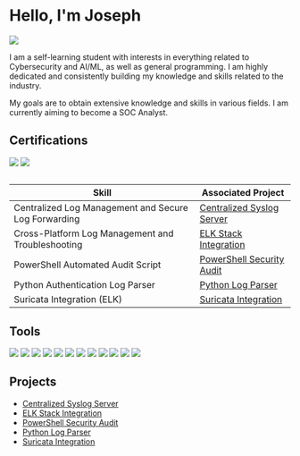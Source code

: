 # Hello, I'm Joseph
<a href="https://linkedin.com/in/joseph-0875a324b/"><img src="https://img.shields.io/badge/-LinkedIn-0072b1?&style=for-the-badge&logo=linkedin&logoColor=white" /></a>


I am a self-learning student with interests in everything related to Cybersecurity and AI/ML, as well as general programming. I am highly dedicated and consistently building my knowledge and skills related to the industry.

My goals are to obtain extensive knowledge and skills in various fields. I am currently aiming to become a SOC Analyst.

## Certifications
<div>
<img src="https://img.shields.io/badge/-CISSP-003366?&style=for-the-badge&logo=ISC2&logoColor=white" />
<img src="https://img.shields.io/badge/-CySA%2B-00ADEF?&style=for-the-badge&logo=CompTIA&logoColor=white" />
</div>

##

| Skill                                         | Associated Project         |
|-----------------------------------------------|----------------------------|
| Centralized Log Management and Secure Log Forwarding | <a href="https://github.com/m-erlin777/Centralized-Syslog-Server/tree/main">Centralized Syslog Server</a> |
| Cross-Platform Log Management and Troubleshooting | <a href="https://github.com/m-erlin777/ELK-Stack-Integration/tree/main">ELK Stack Integration</a> |
| PowerShell Automated Audit Script | <a href="https://github.com/m-erlin777/PowerShell-Security-Audit-Script/tree/main">PowerShell Security Audit</a> |
| Python Authentication Log Parser | <a href="https://github.com/m-erlin777/Python-Log-Parser/tree/main">Python Log Parser</a> |
| Suricata Integration (ELK) | <a href="https://github.com/m-erlin777/Suricata-Integration/tree/main">Suricata Integration</a> |

## Tools
<div>

<img src="https://img.shields.io/badge/-Linux-FCC624?style=for-the-badge&logo=linux&logoColor=black" />
<img src="https://img.shields.io/badge/-Windows-0078D6?style=for-the-badge&logo=windows&logoColor=white" />
<img src="https://img.shields.io/badge/-Raspberry%20Pi-A22846?style=for-the-badge&logo=Raspberry-Pi&logoColor=white" />
<img src="https://img.shields.io/badge/-rsyslog-0078D7?style=for-the-badge&logo=linux&logoColor=white" />
<img src="https://img.shields.io/badge/-NXLog-000000?style=for-the-badge&logo=windows&logoColor=white" />
<img src="https://img.shields.io/badge/-OpenSSH-333333?style=for-the-badge&logo=OpenSSH&logoColor=white" />
<img src="https://img.shields.io/badge/-PowerShell-012456?style=for-the-badge&logo=powershell&logoColor=white" />
<img src="https://img.shields.io/badge/-Filebeat-005571?style=for-the-badge&logo=elastic&logoColor=white" />
<img src="https://img.shields.io/badge/-Logstash-005571?style=for-the-badge&logo=logstash&logoColor=white" />
<img src="https://img.shields.io/badge/-Elasticsearch-005571?style=for-the-badge&logo=elasticsearch&logoColor=white" />
<img src="https://img.shields.io/badge/-Kibana-005571?style=for-the-badge&logo=kibana&logoColor=white" />
<img src="https://img.shields.io/badge/-Suricata-ED1C24?style=for-the-badge&logoColor=white" />


  
</div>

## Projects
- <a href="https://github.com/m-erlin777/Centralized-Syslog-Server/tree/main">Centralized Syslog Server</a>
- <a href="https://github.com/m-erlin777/ELK-Stack-Integration/tree/main">ELK Stack Integration</a>
- <a href="https://github.com/m-erlin777/PowerShell-Security-Audit-Script/tree/main">PowerShell Security Audit</a>
- <a href="https://github.com/m-erlin777/Python-Log-Parser/tree/main">Python Log Parser</a>
- <a href="https://github.com/m-erlin777/Suricata-Integration/tree/main">Suricata Integration</a>
